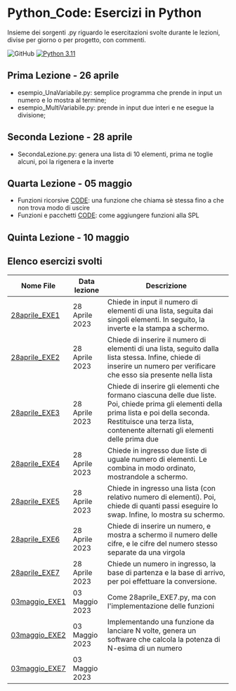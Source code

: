 # Python_Code:  Esercizi in Python
Insieme dei sorgenti .py riguardo le esercitazioni svolte durante le lezioni, divise per giorno o per progetto, con commenti.

![GitHub](https://img.shields.io/github/license/devdeleli/Python_Code?label=license)
[![Python 3.11](https://img.shields.io/badge/python-3.11-blue.svg)](https://www.python.org/downloads/release/python-3113/)

## Prima Lezione - 26 aprile
- esempio_UnaVariabile.py: semplice programma che prende in input un numero e lo mostra al termine;
- esempio_MultiVariabile.py: prende in input due interi e ne esegue la divisione;

## Seconda Lezione - 28 aprile
- SecondaLezione.py: genera una lista di 10 elementi, prima ne toglie alcuni, poi la rigenera e la inverte

## Quarta Lezione - 05 maggio
- Funzioni ricorsive [CODE](./3.05maggio/power_recursive.py): una funzione che chiama sè stessa fino a che non trova modo di uscire
- Funzioni e pacchetti [CODE](./3.05maggio): come aggiungere funzioni alla SPL

## Quinta Lezione - 10 maggio


## Elenco esercizi svolti
| **Nome File**                                           | **Data lezione** | **Descrizione**                                                                                                                                                                                                            |
|---------------------------------------------------------|------------------|----------------------------------------------------------------------------------------------------------------------------------------------------------------------------------------------------------------------------|
| [28aprile_EXE1](./Esercizi/1.28aprile/28aprile_EXE1.py) | 28 Aprile 2023   | Chiede in input il numero di elementi di una lista, seguita dai singoli elementi. In seguito, la inverte e la stampa a schermo.                                                                                            |
| [28aprile_EXE2](./Esercizi/1.28aprile/28aprile_EXE2.py) | 28 Aprile 2023   | Chiede di inserire il numero di elementi di una lista, seguito dalla lista stessa. Infine, chiede di inserire un numero per verificare che esso sia presente nella lista                                                   |
| [28aprile_EXE3](./Esercizi/1.28aprile/28aprile_EXE3.py) | 28 Aprile 2023   | Chiede di inserire gli elementi che formano ciascuna delle due liste. Poi, chiede prima gli elementi della prima lista e poi della seconda. Restituisce una terza lista, contenente alternati gli elementi delle prima due |
| [28aprile_EXE4](./Esercizi/1.28aprile/28aprile_EXE4.py) | 28 Aprile 2023   | Chiede in ingresso due liste di uguale numero di elementi. Le combina in modo ordinato, mostrandole a schermo.                                                                                                             |
| [28aprile_EXE5](./Esercizi/1.28aprile/28aprile_EXE5.py) | 28 Aprile 2023   | Chiede in ingresso una lista (con relativo numero di elementi). Poi, chiede di quanti passi eseguire lo swap. Infine, lo mostra su schermo.                                                                                |
| [28aprile_EXE6](./Esercizi/1.28aprile/28aprile_EXE6.py) | 28 Aprile 2023   | Chiede di inserire un numero, e mostra a schermo il numero delle cifre, e le cifre del numero stesso separate da una virgola                                                                                               |
| [28aprile_EXE7](./Esercizi/1.28aprile/28aprile_EXE7.py) | 28 Aprile 2023   | Chiede un numero in ingresso, la base di partenza e la base di arrivo, per poi effettuare la conversione.                                                                                                                  |
| [03maggio_EXE1](./Esercizi/2.03maggio/03maggio_EXE1.py) | 03 Maggio 2023   | Come 28aprile_EXE7.py, ma con l'implementazione delle funzioni                                                                                                                                                             |
| [03maggio_EXE2](./Esercizi/2.03maggio/03maggio_EXE2.py) | 03 Maggio 2023   | Implementando una funzione da lanciare N volte, genera un software che calcola la potenza di N-esima di un numero                                                                                                          |
| [03maggio_EXE7](./Esercizi/2.03maggio/03maggio_EXE3.py) | 03 Maggio 2023   |                                                                                                                                                                                                                            |